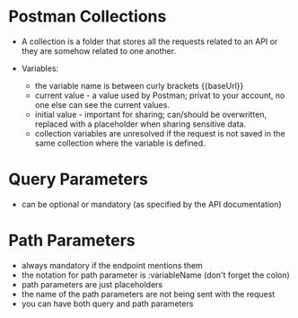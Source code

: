 # Postman Collections
- A collection is a folder that stores all the requests related to an API or they are somehow related to one another.

- Variables:
  - the variable name is between curly brackets {{baseUrl}}
  - current value - a value used by Postman; privat to your account, no one else can see the current values.
  - initial value - important for sharing; can/should be overwritten, replaced with a placeholder when sharing sensitive data.
  - collection variables are unresolved if the request is not saved in the same collection where the variable is defined.

# Query Parameters
- can be optional or mandatory (as specified by the API documentation)

# Path Parameters
- always mandatory if the endpoint mentions them
- the notation for path parameter is :variableName (don't forget the colon)
- path parameters are just placeholders
- the name of the path parameters are not being sent with the request
- you can have both query and path parameters
